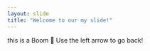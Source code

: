 ```yaml
---
layout: slide
title: "Welcome to our my slide!"
---
```

this is a Boom 🎉
Use the left arrow to go back!
